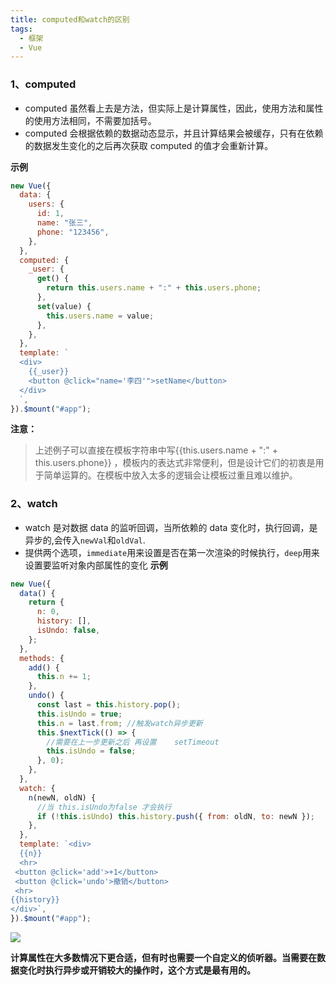 ```yaml
---
title: computed和watch的区别
tags:
  - 框架
  - Vue
---
```


### 1、computed

- computed 虽然看上去是方法，但实际上是计算属性，因此，使用方法和属性的使用方法相同，不需要加括号。
- computed 会根据依赖的数据动态显示，并且计算结果会被缓存，只有在依赖的数据发生变化的之后再次获取 computed 的值才会重新计算。

 <!-- more -->

**示例**

```javascript
new Vue({
  data: {
    users: {
      id: 1,
      name: "张三",
      phone: "123456",
    },
  },
  computed: {
    _user: {
      get() {
        return this.users.name + ":" + this.users.phone;
      },
      set(value) {
        this.users.name = value;
      },
    },
  },
  template: `
  <div>
    {{_user}}
    <button @click="name='李四'">setName</button>
  </div>
  `,
}).$mount("#app");
```

**注意：**

> 上述例子可以直接在模板字符串中写{{this.users.name + ":" + this.users.phone}} ，模板内的表达式非常便利，但是设计它们的初衷是用于简单运算的。在模板中放入太多的逻辑会让模板过重且难以维护。

### 2、watch

- watch 是对数据 data 的监听回调，当所依赖的 data 变化时，执行回调，是异步的,会传入`newVal`和`oldVal`.
- 提供两个选项，`immediate`用来设置是否在第一次渲染的时候执行，`deep`用来设置要监听对象内部属性的变化
  **示例**

```javascript
new Vue({
  data() {
    return {
      n: 0,
      history: [],
      isUndo: false,
    };
  },
  methods: {
    add() {
      this.n += 1;
    },
    undo() {
      const last = this.history.pop();
      this.isUndo = true;
      this.n = last.from; //触发watch异步更新
      this.$nextTick(() => {
        //需要在上一步更新之后 再设置    setTimeout
        this.isUndo = false;
      }, 0);
    },
  },
  watch: {
    n(newN, oldN) {
      //当 this.isUndo为false 才会执行
      if (!this.isUndo) this.history.push({ from: oldN, to: newN });
    },
  },
  template: `<div>
  {{n}}
  <hr>
 <button @click='add'>+1</button>
 <button @click='undo'>撤销</button>
 <hr>
{{history}}
</div>`,
}).$mount("#app");
```

![](https://p3-juejin.byteimg.com/tos-cn-i-k3u1fbpfcp/b43acb00de3a401cb8714c3c978ef48b~tplv-k3u1fbpfcp-watermark.image)

**计算属性在大多数情况下更合适，但有时也需要一个自定义的侦听器。当需要在数据变化时执行异步或开销较大的操作时，这个方式是最有用的。**
